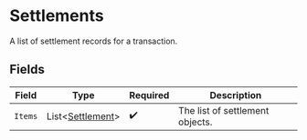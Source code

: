# Settlements

A list of settlement records for a transaction.


## Fields

| Field                                                     | Type                                                      | Required                                                  | Description                                               |
| --------------------------------------------------------- | --------------------------------------------------------- | --------------------------------------------------------- | --------------------------------------------------------- |
| `Items`                                                   | List<[Settlement](../../Models/Components/Settlement.md)> | :heavy_check_mark:                                        | The list of settlement objects.                           |